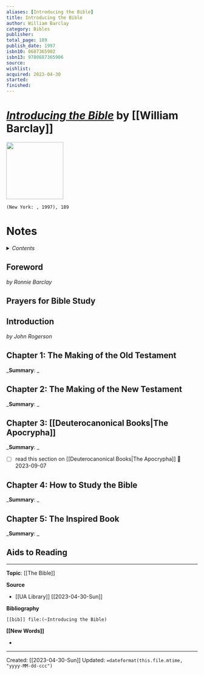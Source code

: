 ```yaml
---
aliases: [Introducing the Bible]
title: Introducing the Bible
author: William Barclay
category: Bibles
publisher: 
total_page: 189
publish_date: 1997
isbn10: 0687365902
isbn13: 9780687365906
source: 
wishlist: 
acquired: 2023-04-30
started: 
finished: 
---
```

# *[Introducing the Bible]()* by [[William Barclay]]

<img src="http://books.google.com/books/content?id=yyQOAAAACAAJ&printsec=frontcover&img=1&zoom=1&source=gbs_api" width=150>

`(New York: , 1997), 189`

# Notes

<details>
 <summary><i>Contents</i></summary>
<!-- MarkdownTOC autolink="true" -->

<!-- /MarkdownTOC -->
</details>


## Foreword
*by Ronnie Barclay*

## Prayers for Bible Study


## Introduction 
*by John Rogerson*


## Chapter 1: The Making of the Old Testament 
_**Summary**: _



## Chapter 2: The Making of the New Testament 
_**Summary**: _



## Chapter 3: [[Deuterocanonical Books|The Apocrypha]]
_**Summary**: _

- [ ] read this section on [[Deuterocanonical Books|The Apocrypha]] 📅 2023-09-07


## Chapter 4: How to Study the Bible
_**Summary**: _



## Chapter 5: The Inspired Book
_**Summary**: _


## Aids to Reading


--- 
**Topic**: [[The Bible]]

**Source**
- [[UA Library]] [[2023-04-30-Sun]]

**Bibliography**

```query
[[bib]] file:(~Introducing the Bible)
```
 

**[[New Words]]**

- 

---
Created: [[2023-04-30-Sun]]
Updated: `=dateformat(this.file.mtime, "yyyy-MM-dd-ccc")`